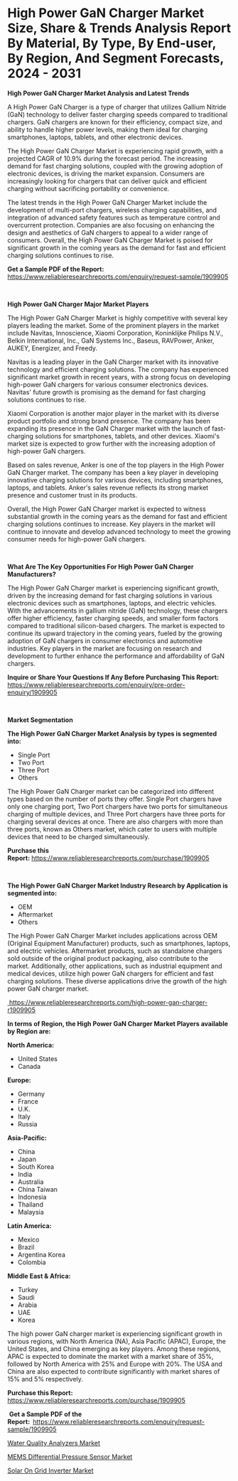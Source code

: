 <p><h1>High Power GaN Charger Market Size, Share & Trends Analysis Report By Material, By Type, By End-user, By Region, And Segment Forecasts, 2024 - 2031</h1></p><p><strong>High Power GaN Charger Market Analysis and Latest Trends</strong></p>
<p><p>A High Power GaN Charger is a type of charger that utilizes Gallium Nitride (GaN) technology to deliver faster charging speeds compared to traditional chargers. GaN chargers are known for their efficiency, compact size, and ability to handle higher power levels, making them ideal for charging smartphones, laptops, tablets, and other electronic devices.</p><p>The High Power GaN Charger Market is experiencing rapid growth, with a projected CAGR of 10.9% during the forecast period. The increasing demand for fast charging solutions, coupled with the growing adoption of electronic devices, is driving the market expansion. Consumers are increasingly looking for chargers that can deliver quick and efficient charging without sacrificing portability or convenience.</p><p>The latest trends in the High Power GaN Charger Market include the development of multi-port chargers, wireless charging capabilities, and integration of advanced safety features such as temperature control and overcurrent protection. Companies are also focusing on enhancing the design and aesthetics of GaN chargers to appeal to a wider range of consumers. Overall, the High Power GaN Charger Market is poised for significant growth in the coming years as the demand for fast and efficient charging solutions continues to rise.</p></p>
<p><strong>Get a Sample PDF of the Report:&nbsp;</strong> <a href="https://www.reliableresearchreports.com/enquiry/request-sample/1909905">https://www.reliableresearchreports.com/enquiry/request-sample/1909905</a></p>
<p>&nbsp;</p>
<p><strong>High Power GaN Charger Major Market Players</strong></p>
<p><p>The High Power GaN Charger Market is highly competitive with several key players leading the market. Some of the prominent players in the market include Navitas, Innoscience, Xiaomi Corporation, Koninklijke Philips N.V., Belkin International, Inc., GaN Systems Inc., Baseus, RAVPower, Anker, AUKEY, Energizer, and Freedy.</p><p>Navitas is a leading player in the GaN Charger market with its innovative technology and efficient charging solutions. The company has experienced significant market growth in recent years, with a strong focus on developing high-power GaN chargers for various consumer electronics devices. Navitas' future growth is promising as the demand for fast charging solutions continues to rise.</p><p>Xiaomi Corporation is another major player in the market with its diverse product portfolio and strong brand presence. The company has been expanding its presence in the GaN Charger market with the launch of fast-charging solutions for smartphones, tablets, and other devices. Xiaomi's market size is expected to grow further with the increasing adoption of high-power GaN chargers.</p><p>Based on sales revenue, Anker is one of the top players in the High Power GaN Charger market. The company has been a key player in developing innovative charging solutions for various devices, including smartphones, laptops, and tablets. Anker's sales revenue reflects its strong market presence and customer trust in its products.</p><p>Overall, the High Power GaN Charger market is expected to witness substantial growth in the coming years as the demand for fast and efficient charging solutions continues to increase. Key players in the market will continue to innovate and develop advanced technology to meet the growing consumer needs for high-power GaN chargers.</p></p>
<p>&nbsp;</p>
<p><strong>What Are The Key Opportunities For High Power GaN Charger Manufacturers?</strong></p>
<p><p>The High Power GaN Charger market is experiencing significant growth, driven by the increasing demand for fast charging solutions in various electronic devices such as smartphones, laptops, and electric vehicles. With the advancements in gallium nitride (GaN) technology, these chargers offer higher efficiency, faster charging speeds, and smaller form factors compared to traditional silicon-based chargers. The market is expected to continue its upward trajectory in the coming years, fueled by the growing adoption of GaN chargers in consumer electronics and automotive industries. Key players in the market are focusing on research and development to further enhance the performance and affordability of GaN chargers.</p></p>
<p><strong>Inquire or Share Your Questions If Any Before Purchasing This Report:</strong> <a href="https://www.reliableresearchreports.com/enquiry/pre-order-enquiry/1909905">https://www.reliableresearchreports.com/enquiry/pre-order-enquiry/1909905</a></p>
<p>&nbsp;</p>
<p><strong>Market Segmentation</strong></p>
<p><strong>The High Power GaN Charger Market Analysis by types is segmented into:</strong></p>
<p><ul><li>Single Port</li><li>Two Port</li><li>Three Port</li><li>Others</li></ul></p>
<p><p>The High Power GaN Charger market can be categorized into different types based on the number of ports they offer. Single Port chargers have only one charging port, Two Port chargers have two ports for simultaneous charging of multiple devices, and Three Port chargers have three ports for charging several devices at once. There are also chargers with more than three ports, known as Others market, which cater to users with multiple devices that need to be charged simultaneously.</p></p>
<p><strong>Purchase this Report:&nbsp;</strong><a href="https://www.reliableresearchreports.com/purchase/1909905">https://www.reliableresearchreports.com/purchase/1909905</a></p>
<p>&nbsp;</p>
<p><strong>The High Power GaN Charger Market Industry Research by Application is segmented into:</strong></p>
<p><ul><li>OEM</li><li>Aftermarket</li><li>Others</li></ul></p>
<p><p>The High Power GaN Charger Market includes applications across OEM (Original Equipment Manufacturer) products, such as smartphones, laptops, and electric vehicles. Aftermarket products, such as standalone chargers sold outside of the original product packaging, also contribute to the market. Additionally, other applications, such as industrial equipment and medical devices, utilize high power GaN chargers for efficient and fast charging solutions. These diverse applications drive the growth of the high power GaN charger market.</p></p>
<p><a href="https://www.reliableresearchreports.com/high-power-gan-charger-r1909905">&nbsp;https://www.reliableresearchreports.com/high-power-gan-charger-r1909905</a></p>
<p><strong>In terms of Region, the High Power GaN Charger Market Players available by Region are:</strong></p>
<p>
    <p> <strong> North America: </strong>
        <ul>
            <li>United States</li>
            <li>Canada</li>
        </ul>
        </p> 
    <p> <strong> Europe: </strong>
        <ul>
            <li>Germany</li>
            <li>France</li>
            <li>U.K.</li>
            <li>Italy</li>
            <li>Russia</li>
        </ul>
        </p> 
    <p> <strong> Asia-Pacific: </strong>
        <ul>
            <li>China</li>
            <li>Japan</li>
            <li>South Korea</li>
            <li>India</li>
            <li>Australia</li>
            <li>China Taiwan</li>
            <li>Indonesia</li>
            <li>Thailand</li>
            <li>Malaysia</li>
        </ul>
        </p> 
    <p> <strong> Latin America: </strong>
        <ul>
            <li>Mexico</li>
            <li>Brazil</li>
            <li>Argentina Korea</li>
            <li>Colombia</li>
        </ul>
        </p> 
    <p> <strong> Middle East & Africa: </strong>
        <ul>
            <li>Turkey</li>
            <li>Saudi</li>
            <li>Arabia</li>
            <li>UAE</li>
            <li>Korea</li>
        </ul>
    </p>
    </p>
<p><p>The high power GaN charger market is experiencing significant growth in various regions, with North America (NA), Asia Pacific (APAC), Europe, the United States, and China emerging as key players. Among these regions, APAC is expected to dominate the market with a market share of 35%, followed by North America with 25% and Europe with 20%. The USA and China are also expected to contribute significantly with market shares of 15% and 5% respectively.</p></p>
<p><strong>Purchase this Report: </strong><a href="https://www.reliableresearchreports.com/purchase/1909905">https://www.reliableresearchreports.com/purchase/1909905</a></p>
<p>&nbsp;<strong>Get a Sample PDF of the Report:&nbsp;&nbsp;</strong><a href="https://www.reliableresearchreports.com/enquiry/request-sample/1909905">https://www.reliableresearchreports.com/enquiry/request-sample/1909905</a></p>
<p><strong></strong></p>
<p><p><a href="https://issuu.com/reportprime-2/docs/water-quality-analyzers-market-size-2030.pptx">Water Quality Analyzers Market</a></p><p><a href="https://github.com/brendafegmorris532/Market-Research-Report-List-1/blob/main/mems-differential-pressure-sensor-market.md">MEMS Differential Pressure Sensor Market</a></p><p><a href="https://github.com/zkngisync/Market-Research-Report-List-1/blob/main/solar-on-grid-inverter-market.md">Solar On Grid Inverter Market</a></p></p>